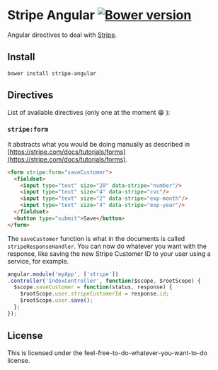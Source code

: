 # Stripe Angular [![Bower version](https://badge.fury.io/bo/stripe-angular.svg)](http://badge.fury.io/bo/stripe-angular)
Angular directives to deal with [Stripe](https://stripe.com/).

## Install
```
bower install stripe-angular
```

## Directives
List of available directives (only one at the moment :grin: ):

### `stripe:form`
It abstracts what you would be doing manually as described in [https://stripe.com/docs/tutorials/forms](https://stripe.com/docs/tutorials/forms).

```html
<form stripe:form="saveCustomer">
  <fieldset>
    <input type="text" size="20" data-stripe="number"/>
    <input type="text" size="4" data-stripe="cvc"/>
    <input type="text" size="2" data-stripe="exp-month"/>
    <input type="text" size="4" data-stripe="exp-year"/>
  </fieldset>
  <button type="submit">Save</button>
</form>
```
The `saveCustomer` function is what in the documents is called `stripeResponseHandler`. You can now do whatever you want with the response, like saving the new Stripe Customer ID to your user using a service, for example.

```js
angular.module('myApp', ['stripe'])
.controller('IndexController', function($scope, $rootScope) {
  $scope.saveCustomer = function(status, response) {
    $rootScope.user.stripeCustomerId = response.id;
    $rootScope.user.save();
  };
});
```

## License
This is licensed under the feel-free-to-do-whatever-you-want-to-do license.
